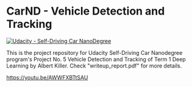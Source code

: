 # CarND - Vehicle Detection and Tracking

[![Udacity - Self-Driving Car NanoDegree](https://s3.amazonaws.com/udacity-sdc/github/shield-carnd.svg)](http://www.udacity.com/drive)

This is the project repository for Udacity Self-Driving Car Nanodegree program's Project No. 5 Vehicle Detection and Tracking of Term 1 Deep Learning by Albert Killer. Check "writeup_report.pdf" for more details.

https://youtu.be/AWWFXBTtSAU
